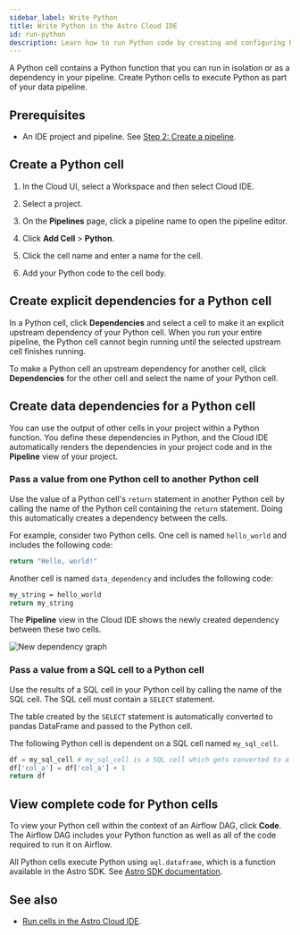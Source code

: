 ```yaml
---
sidebar_label: Write Python
title: Write Python in the Astro Cloud IDE
id: run-python
description: Learn how to run Python code by creating and configuring Python cells in the Astro Cloud IDE.
---
```


A Python cell contains a Python function that you can run in isolation or as a dependency in your pipeline. Create Python cells to execute Python as part of your data pipeline. 

## Prerequisites 

- An IDE project and pipeline. See [Step 2: Create a pipeline](/astro/cloud-ide/quickstart.md#step-2-create-a-pipeline).

## Create a Python cell

1. In the Cloud UI, select a Workspace and then select Cloud IDE.

2. Select a project.

3. On the **Pipelines** page, click a pipeline name to open the pipeline editor.

4. Click **Add Cell** > **Python**.

5. Click the cell name and enter a name for the cell.

6. Add your Python code to the cell body.

## Create explicit dependencies for a Python cell

In a Python cell, click **Dependencies** and select a cell to make it an explicit upstream dependency of your Python cell. When you run your entire pipeline, the Python cell cannot begin running until the selected upstream cell finishes running.

To make a Python cell an upstream dependency for another cell, click **Dependencies** for the other cell and select the name of your Python cell. 

## Create data dependencies for a Python cell

You can use the output of other cells in your project within a Python function. You define these dependencies in Python, and the Cloud IDE automatically renders the dependencies in your project code and in the **Pipeline** view of your project.

### Pass a value from one Python cell to another Python cell 

Use the value of a Python cell's `return` statement in another Python cell by calling the name of the Python cell containing the `return` statement. Doing this automatically creates a dependency between the cells.

For example, consider two Python cells. One cell is named `hello_world` and includes the following code:

```sh
return "Hello, world!"
```

Another cell is named `data_dependency` and includes the following code:

```sh
my_string = hello_world
return my_string
```

The **Pipeline** view in the Cloud IDE shows the newly created dependency between these two cells. 

![New dependency graph](/img/cloud-ide/data-dependency.png)

### Pass a value from a SQL cell to a Python cell 

Use the results of a SQL cell in your Python cell by calling the name of the SQL cell. The SQL cell must contain a `SELECT` statement. 

The table created by the `SELECT` statement is automatically converted to pandas DataFrame and passed to the Python cell.

The following Python cell is dependent on a SQL cell named `my_sql_cell`.

```python
df = my_sql_cell # my_sql_cell is a SQL cell which gets converted to a pandas DataFrame by default
df['col_a'] = df['col_a'] + 1
return df
```

## View complete code for Python cells

To view your Python cell within the context of an Airflow DAG, click **Code**. The Airflow DAG includes your Python function as well as all of the code required to run it on Airflow.

All Python cells execute Python using `aql.dataframe`, which is a function available in the Astro SDK. See [Astro SDK documentation](https://astro-sdk-python.readthedocs.io/en/stable/astro/sql/operators/dataframe.html).

## See also

- [Run cells in the Astro Cloud IDE](cloud-ide/run-cells.md).